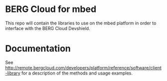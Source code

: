 BERG Cloud for mbed
===================

This repo will contain the libraries to use on the mbed platform in order to interface with the BERG Cloud Devshield.

Documentation
===================
See http://remote.bergcloud.com/developers/platform/reference/software/client-library for a description of the methods and usage examples.
